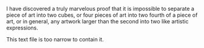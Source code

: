 I have discovered a truly marvelous proof that it is impossible to 
separate a piece of art into two cubes, or four pieces of art into two
fourth of a piece of art, or in general, any artwork larger than the 
second into two like artistic expressions. 

This text file is too narrow to contain it.
